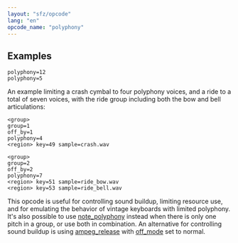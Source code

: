 ```yaml
---
layout: "sfz/opcode"
lang: "en"
opcode_name: "polyphony"
---
```

## Examples

```
polyphony=12
polyphony=5
```

An example limiting a crash cymbal to four polyphony voices, and a ride to a
total of seven voices,
with the ride group including both the bow and bell articulations:

```
<group>
group=1
off_by=1
polyphony=4
<region> key=49 sample=crash.wav

<group>
group=2
off_by=2
polyphony=7
<region> key=51 sample=ride_bow.wav
<region> key=53 sample=ride_bell.wav
```

This opcode is useful for controlling sound buildup, limiting resource use,
and for emulating the behavior of vintage keyboards with limited polyphony.
It's also possible to use [note_polyphony](note_polyphony) instead when there is
only one pitch in a group, or use both in combination. An alternative for
controlling sound buildup is using [ampeg_release](ampeg_release) with
[off_mode](off_mode) set to normal.
